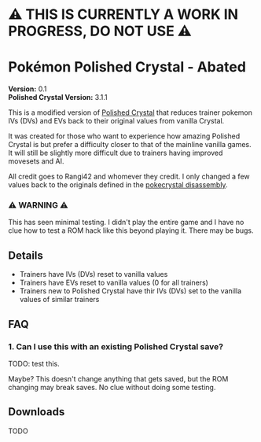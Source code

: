 # ⚠️ THIS IS CURRENTLY A WORK IN PROGRESS, DO NOT USE ⚠️

# Pokémon Polished Crystal - Abated

**Version:** 0.1  
**Polished Crystal Version:** 3.1.1

This is a modified version of [Polished Crystal](https://github.com/Rangi42/polishedcrystal) that reduces trainer pokemon IVs (DVs) and EVs back to their original values from vanilla Crystal.

It was created for those who want to experience how amazing Polished Crystal is but prefer a difficulty closer to that of the mainline vanilla games. It will still be slightly more difficult due to trainers having improved movesets and AI.

All credit goes to Rangi42 and whomever they credit. I only changed a few values back to the originals defined in the [pokecrystal disassembly](https://github.com/pret/pokecrystal).

### ⚠️ WARNING ⚠️

This has seen minimal testing. I didn't play the entire game and I have no clue how to test a ROM hack like this beyond playing it. There may be bugs.

## Details

* Trainers have IVs (DVs) reset to vanilla values
* Trainers have EVs reset to vanilla values (0 for all trainers)
* Trainers new to Polished Crystal have thir IVs (DVs) set to the vanilla values of similar trainers

## FAQ

### 1. Can I use this with an existing Polished Crystal save?

TODO: test this.

Maybe? This doesn't change anything that gets saved, but the ROM changing may break saves. No clue without doing some testing.

## Downloads

TODO